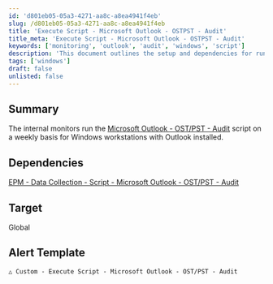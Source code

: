 ```yaml
---
id: 'd801eb05-05a3-4271-aa8c-a8ea4941f4eb'
slug: /d801eb05-05a3-4271-aa8c-a8ea4941f4eb
title: 'Execute Script - Microsoft Outlook - OSTPST - Audit'
title_meta: 'Execute Script - Microsoft Outlook - OSTPST - Audit'
keywords: ['monitoring', 'outlook', 'audit', 'windows', 'script']
description: 'This document outlines the setup and dependencies for running internal monitors that execute the Microsoft Outlook OST/PST Audit script weekly on Windows workstations with Outlook installed. It includes information on the alert template and the target scope of the monitoring.'
tags: ['windows']
draft: false
unlisted: false
---
```


## Summary

The internal monitors run the [Microsoft Outlook - OST/PST - Audit](/docs/2029ecbe-c5f8-431e-9643-7aed63bec6d8) script on a weekly basis for Windows workstations with Outlook installed.

## Dependencies

[EPM - Data Collection - Script - Microsoft Outlook - OST/PST - Audit](/docs/2029ecbe-c5f8-431e-9643-7aed63bec6d8)

## Target

Global

## Alert Template

`△ Custom - Execute Script - Microsoft Outlook - OST/PST - Audit`



